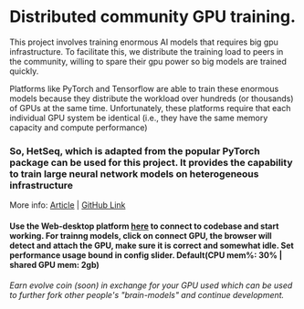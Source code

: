 # Distributed community GPU training.

This project involves training enormous AI models that requires big gpu infrastructure.
To facilitate this, we distribute the training load to peers in the community, willing to spare their gpu power so big models are trained quickly.

Platforms like PyTorch and Tensorflow are able to train these enormous models because they distribute the workload over hundreds (or thousands) of GPUs at the same time. Unfortunately, these platforms require that each individual GPU system be identical (i.e., they have the same memory capacity and compute performance)

### So, HetSeq, which is adapted from the popular PyTorch package can be used for this project. It provides the capability to train large neural network models on heterogeneous infrastructure


More info: 
[Article](https://towardsdatascience.com/training-bert-at-a-university-eedcf940c754) | [GitHub Link](https://github.com/yifding/hetseq)

#### Use the Web-desktop platform [here](https://brainproject.ai/webos) to connect to codebase and start working. For trainng models, click on connect GPU, the browser will detect and attach the GPU, make sure it is correct and somewhat idle. Set performance usage bound in config slider. Default(CPU mem%: 30% | shared GPU mem: 2gb)
###### Earn evolve coin (soon) in exchange for your GPU used which can be used to further fork other people's "brain-models" and continue development.

